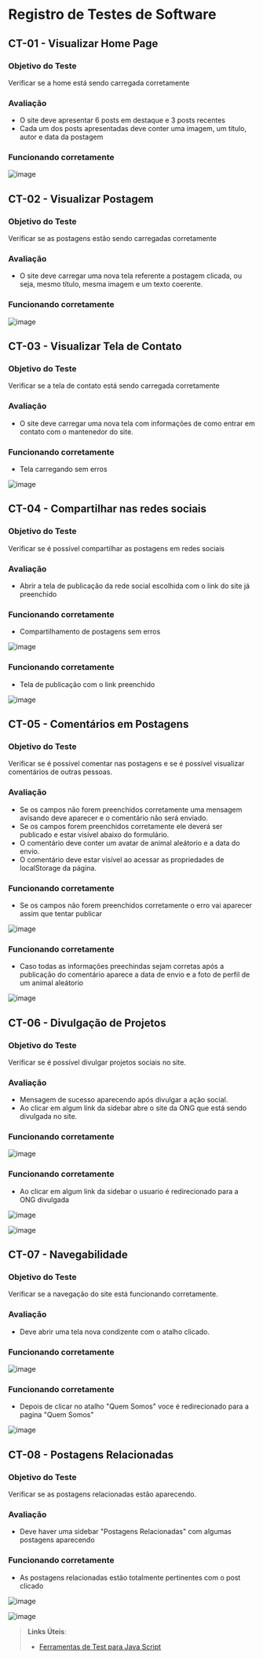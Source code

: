 # Registro de Testes de Software

## CT-01 - Visualizar Home Page

### Objetivo do Teste
Verificar se a home está sendo carregada corretamente

### Avaliação
- O site deve apresentar 6 posts em destaque e 3 posts recentes
- Cada um dos posts apresentadas deve conter uma imagem, um título, autor e data da postagem

### Funcionando corretamente 


![image](https://user-images.githubusercontent.com/90425477/206814018-1f0989e0-af84-4931-b02d-c01812296a28.png)

## CT-02 - Visualizar Postagem

### Objetivo do Teste
Verificar se as postagens estão sendo carregadas corretamente

### Avaliação
- O site deve carregar uma nova tela referente a postagem clicada, ou seja, mesmo título, mesma imagem e um texto coerente.

### Funcionando corretamente


![image](https://user-images.githubusercontent.com/90425477/206814110-ea0e5694-49cb-4de4-8de7-612696cb2ff3.png)


## CT-03 - Visualizar Tela de Contato

### Objetivo do Teste
Verificar se a tela de contato está sendo carregada corretamente

### Avaliação
- O site deve carregar uma nova tela com informações de como entrar em contato com o mantenedor do site.


### Funcionando corretamente  
- Tela carregando sem erros

![image](https://user-images.githubusercontent.com/90425477/206814186-5935dfab-28b3-4f7d-ab3f-b7f95bdc59b0.png)


## CT-04 - Compartilhar nas redes sociais

### Objetivo do Teste
Verificar se é possível compartilhar as postagens em redes sociais

### Avaliação
- Abrir a tela de publicação da rede social escolhida com o link do site já preenchido

### Funcionando corretamente 
- Compartilhamento de postagens sem erros

![image](https://user-images.githubusercontent.com/90425477/206817967-5cee8f69-3b59-4bf9-8858-c25a667a7c50.png)

### Funcionando corretamente 
- Tela de publicação com o link preenchido

![image](https://user-images.githubusercontent.com/90425477/206814439-bbf49dc6-2db4-4a3f-830b-f11a506cbbe4.png)



## CT-05 - Comentários em Postagens

### Objetivo do Teste
Verificar se é possível comentar nas postagens e se é possível visualizar comentários de outras pessoas.

### Avaliação
- Se os campos não forem preenchidos corretamente uma mensagem avisando deve aparecer e o comentário não será enviado.
- Se os campos forem preenchidos corretamente ele deverá ser publicado e estar visível abaixo do formulário.
- O comentário deve conter um avatar de animal aleátorio e a data do envio.
- O comentário deve estar visível ao acessar as propriedades de localStorage da página.


### Funcionando corretamente  
- Se os campos não forem preenchidos corretamente o erro vai aparecer assim que tentar publicar

![image](https://user-images.githubusercontent.com/90425477/206814615-ce52e759-0878-4a04-b706-6a510236c743.png)

### Funcionando corretamente  
- Caso todas as informações preechindas sejam corretas após a publicação do comentário aparece a data de envio e a foto de perfil de um animal aleátorio

![image](https://user-images.githubusercontent.com/90425477/206814671-509ef48e-27da-40b0-b467-73fa3075c223.png)



## CT-06 - Divulgação de Projetos

### Objetivo do Teste
Verificar se é possível divulgar projetos sociais no site.

### Avaliação
- Mensagem de sucesso aparecendo após divulgar a ação social.
- Ao clicar em algum link da sidebar abre o site da ONG que está sendo divulgada no site.

### Funcionando corretamente 

![image](https://user-images.githubusercontent.com/90425477/206814832-a40fbc22-972e-4ef7-b08f-abcd9739af88.png)

### Funcionando corretamente  
- Ao clicar em algum link da sidebar o usuario é redirecionado para a ONG divulgada

![image](https://user-images.githubusercontent.com/90425477/206814862-161c4e85-e073-4414-8198-c1c34f9efe13.png)


![image](https://user-images.githubusercontent.com/90425477/206814897-1d61d6e3-ec52-42e4-ae13-1123f3db89f9.png)


## CT-07 - Navegabilidade

### Objetivo do Teste
Verificar se a navegação do site está funcionando corretamente.

### Avaliação
- Deve abrir uma tela nova condizente com o atalho clicado.

### Funcionando corretamente  


![image](https://user-images.githubusercontent.com/90425477/206814967-0d9a2280-5b68-4afe-b5c5-9e3dcf0c258b.png)

### Funcionando corretamente  
- Depois de clicar no atalho "Quem Somos" voce é redirecionado para a pagina "Quem Somos"

![image](https://user-images.githubusercontent.com/90425477/206815001-65807934-ecfe-40f0-98ea-718f2c6ec00d.png)



## CT-08 - Postagens Relacionadas

### Objetivo do Teste
Verificar se as postagens relacionadas estão aparecendo.

### Avaliação
- Deve haver uma sidebar "Postagens Relacionadas" com algumas postagens aparecendo


### Funcionando corretamente   
- As postagens relacionadas estão totalmente pertinentes com o post clicado

![image](https://user-images.githubusercontent.com/90425477/206815378-f42a7148-a982-45ba-9bab-4d0bfb2be76e.png)

![image](https://user-images.githubusercontent.com/90425477/206818284-06e272ad-b775-4fd7-96e6-f345a972f3e5.png)



> **Links Úteis**:
> - [Ferramentas de Test para Java Script](https://geekflare.com/javascript-unit-testing/)
